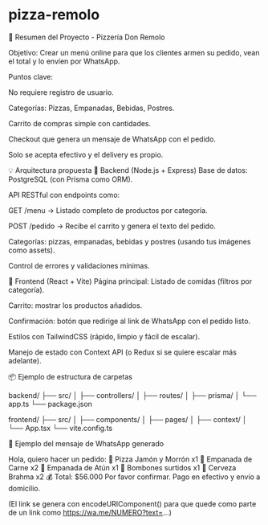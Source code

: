 # pizza-remolo

🧾 Resumen del Proyecto - Pizzería Don Remolo

Objetivo:
Crear un menú online para que los clientes armen su pedido, vean el total y lo envíen por WhatsApp.

Puntos clave:

No requiere registro de usuario.

Categorías: Pizzas, Empanadas, Bebidas, Postres.

Carrito de compras simple con cantidades.

Checkout que genera un mensaje de WhatsApp con el pedido.

Solo se acepta efectivo y el delivery es propio.

💡 Arquitectura propuesta
🧠 Backend (Node.js + Express)
Base de datos: PostgreSQL (con Prisma como ORM).

API RESTful con endpoints como:

GET /menu → Listado completo de productos por categoría.

POST /pedido → Recibe el carrito y genera el texto del pedido.

Categorías: pizzas, empanadas, bebidas y postres (usando tus imágenes como assets).

Control de errores y validaciones mínimas.

🎨 Frontend (React + Vite)
Página principal: Listado de comidas (filtros por categoría).

Carrito: mostrar los productos añadidos.

Confirmación: botón que redirige al link de WhatsApp con el pedido listo.

Estilos con TailwindCSS (rápido, limpio y fácil de escalar).

Manejo de estado con Context API (o Redux si se quiere escalar más adelante).

📦 Ejemplo de estructura de carpetas

backend/
├── src/
│   ├── controllers/
│   ├── routes/
│   ├── prisma/
│   └── app.ts
└── package.json

frontend/
├── src/
│   ├── components/
│   ├── pages/
│   ├── context/
│   └── App.tsx
└── vite.config.ts

📱 Ejemplo del mensaje de WhatsApp generado

Hola, quiero hacer un pedido:
🍕 Pizza Jamón y Morrón x1
🥟 Empanada de Carne x2
🥟 Empanada de Atún x1
🍫 Bombones surtidos x1
🥤 Cerveza Brahma x2
💰 Total: $56.000
Por favor confirmar. Pago en efectivo y envío a domicilio.

(El link se genera con encodeURIComponent() para que quede como parte de un link como <https://wa.me/NUMERO?text=>...)
